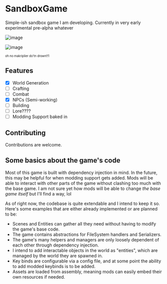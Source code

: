 # SandboxGame
Simple-ish sandbox game I am developing. Currently in very early experimental pre-alpha whatever

![image](https://github.com/Naamloos/SandboxGame/assets/12187179/e2af17b8-a0e2-4499-ae5e-601752801b0a)

![image](https://github.com/Naamloos/SandboxGame/assets/12187179/015470c6-9fc3-419d-b46b-8c6b417d6f86)


<sup><sub>oh no makriplier do'tn drown!!1</sub></sup>


## Features
- [x] World Generation
- [ ] Crafting
- [ ] Combat
- [X] NPCs (Semi-working)
- [ ] Building
- [ ] Lore????
- [ ] Modding Support baked in

## Contributing
Contributions are welcome.

## Some basics about the game's code
Most of this game is built with dependency injection in mind. In the future, this may be helpful for when modding support gets added. Mods will be able to interact with other parts of the game without clashing too much with the base game. I am not sure yet how mods will be able to change _the base game itself_ but I'll find a way, lol

As of right now, the codebase is quite extendable and I intend to keep it so. Here's some examples that are either already implemented or are planned to be:

- Scenes and Entities can gather all they need without having to modify the game's base code.
- The game contains abstractions for FileSystem handlers and Serializers.
- The game's many helpers and managers are only loosely dependent of each other through dependency injection.
- I intend to add interactable objects in the world as "entities", which are managed by the world they are spawned in.
- Key binds are configurable via a config file, and at some point the ability to add modded keybinds is to be added.
- Assets are loaded from assembly, meaning mods can easily embed their own resources if needed.
